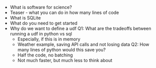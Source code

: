 - What is software for science?
- Teaser - what you can do in how many lines of code
- What is SQLite
- What do you need to get started
- Why do we want to define a udf
Q1: What are the tradeoffs between running a udf in python vs sql
  - Especially, if this is in memory
  - Weather example, saving API calls and not losing data
Q2: How many lines of python would this save you?
  - Half the code, no batching
  - Not much faster, but much less to think about
